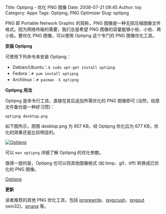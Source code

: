 Title: Optipng - 优化 PNG 图像
Date: 2008-07-21 09:45
Author: toy
Category: Apps
Tags: Optipng, PNG Optimizer
Slug: optipng

PNG 即 Portable Network Graphic 的简称，PNG
图像是一种无损压缩图像文件格式。因为网络传输的需要，我们总是希望 PNG
图像的容量能够小些、小些、再小些。要优化 PNG 图像，可以使用 Optipng
这个专门的 PNG 图像优化工具。

**安装 Optipng**

可使用下列命令来安装 Optipng：

-   Debian/Ubuntu：`$ sudo apt-get install optipng`
-   Fedora：`# yum install optipng`
-   Archlinux：`# pacman -S optipng`

**Optipng 用法**

Optipng 是命令行工具，直接在其后追加所需优化的 PNG 图像即可
(当然，给原文件备份是一种好习惯)：

`optipng desktop.png`

如下图所示，原图 desktop.png 为 857 KB，经 Optipng 优化后为 677
KB，优化的效果还是比较明显的。

[![Optipng](http://i.linuxtoy.org/i/2008/07/optipng-thumb.png)](http://i.linuxtoy.org/i/2008/07/optipng.png)

可以 `man optipng` 详细了解 Optipng 的优化参数。

值得一提的是，Optipng 也可以将其他图像格式 (如 bmp、gif、tiff)
转换成已优化的 PNG 图像。

[Optipng](http://optipng.sourceforge.net/)

**更新**

读者推荐的其他 PNG 优化工具，包括
[pngrewrite](http://entropymine.com/jason/pngrewrite/)、[pngcrush](http://pmt.sourceforge.net/pngcrush/)、[pngout](http://advsys.net/ken/utils.htm#pngout)
(win32)、[pngnq](http://pngnq.sourceforge.net/) 等。
